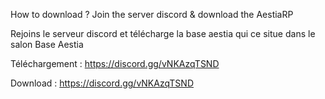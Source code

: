 How to download ? Join the server discord & download the AestiaRP 

Rejoins le serveur discord et télécharge la base aestia qui ce situe dans le salon Base Aestia

Téléchargement : https://discord.gg/vNKAzqTSND

Download : https://discord.gg/vNKAzqTSND
